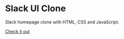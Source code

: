 # Slack UI Clone
Slack homepage clone with HTML, CSS and JavaScript.

[Check it out](https://mehdiaitouchrif.github.io/slack-ui/)
